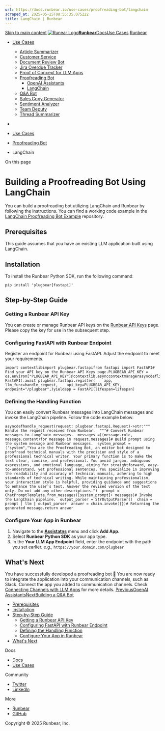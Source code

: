 ```yaml
---
url: https://docs.runbear.io/use-cases/proofreading-bot/langchain
scraped_at: 2025-05-25T08:55:35.075222
title: LangChain | Runbear
---
```


[Skip to main content](https://docs.runbear.io/use-cases/proofreading-bot/langchain#__docusaurus_skipToContent_fallback)
[![Runear Logo](https://docs.runbear.io/img/logo.svg)**Runbear**](https://docs.runbear.io/)[Docs](https://docs.runbear.io/)[Use Cases](https://docs.runbear.io/use-cases)
[Runbear](https://runbear.io)
  * [Use Cases](https://docs.runbear.io/use-cases)
    * [Article Summarizer](https://docs.runbear.io/use-cases/article-summarizer/)
    * [Customer Service](https://docs.runbear.io/use-cases/proofreading-bot/langchain)
    * [Document Review Bot](https://docs.runbear.io/use-cases/document-review-bot/)
    * [Jira Overdue Tracker](https://docs.runbear.io/use-cases/jira-overdue-tracker/)
    * [Proof of Concept for LLM Apps](https://docs.runbear.io/use-cases/proof-of-concept/)
    * [Proofreading Bot](https://docs.runbear.io/use-cases/proofreading-bot/)
      * [OpenAI Assistants](https://docs.runbear.io/use-cases/proofreading-bot/openai-assistants)
      * [LangChain](https://docs.runbear.io/use-cases/proofreading-bot/langchain)
    * [Q&A Bot](https://docs.runbear.io/use-cases/qna-bot/)
    * [Sales Copy Generator](https://docs.runbear.io/use-cases/sales-copy-generator/)
    * [Sentiment Analyzer](https://docs.runbear.io/use-cases/sentiment-analyzer/)
    * [Team Deputy](https://docs.runbear.io/use-cases/team-deputy/)
    * [Thread Summarizer](https://docs.runbear.io/use-cases/thread-summarizer/)


  * [](https://docs.runbear.io/)
  * [Use Cases](https://docs.runbear.io/use-cases)
  * [Proofreading Bot](https://docs.runbear.io/use-cases/proofreading-bot/)
  * LangChain


On this page
# Building a Proofreading Bot Using LangChain
You can build a proofreading bot utilizing LangChain and Runbear by following the instructions. You can find a working code example in the [LangChain Proofreading Bot Example](https://github.com/runbear-io/plugbear-python-sdk/tree/main/examples/proofreading-bot-langchain) repository.
## Prerequisites[​](https://docs.runbear.io/use-cases/proofreading-bot/langchain#prerequisites "Direct link to Prerequisites")
This guide assumes that you have an existing LLM application built using LangChain.
## Installation[​](https://docs.runbear.io/use-cases/proofreading-bot/langchain#installation "Direct link to Installation")
To install the Runbear Python SDK, run the following command:
```
pip install 'plugbear[fastapi]'
```

## Step-by-Step Guide[​](https://docs.runbear.io/use-cases/proofreading-bot/langchain#step-by-step-guide "Direct link to Step-by-Step Guide")
### Getting a Runbear API Key[​](https://docs.runbear.io/use-cases/proofreading-bot/langchain#getting-a-runbear-api-key "Direct link to Getting a Runbear API Key")
You can create or manage Runbear API keys on the [Runbear API Keys](https://auth.runbear.io/org/api_keys) page. Please copy the key for use in the subsequent step.
### Configuring FastAPI with Runbear Endpoint[​](https://docs.runbear.io/use-cases/proofreading-bot/langchain#configuring-fastapi-with-runbear-endpoint "Direct link to Configuring FastAPI with Runbear Endpoint")
Register an endpoint for Runbear using FastAPI. Adjust the endpoint to meet your requirements.
```
import contextlibimport plugbear.fastapifrom fastapi import FastAPI# Find your API key on the Runbear API Keys page.PLUGBEAR_API_KEY = os.environ["PLUGBEAR_API_KEY"]@contextlib.asynccontextmanagerasyncdeflifespan(app: FastAPI):await plugbear.fastapi.register(    app,    llm_func=handle_request,    api_key=PLUGBEAR_API_KEY,    endpoint="/plugbear",)yieldapp = FastAPI(lifespan=lifespan)
```

### Defining the Handling Function[​](https://docs.runbear.io/use-cases/proofreading-bot/langchain#defining-the-handling-function "Direct link to Defining the Handling Function")
You can easily convert Runbear messages into LangChain messages and invoke the LangChain pipeline. Follow the code example below:
```
asyncdefhandle_request(request: plugbear.fastapi.Request)->str:""" Handle the request received from Runbear.  """# Convert Runbear messages to LangChain messages.  messages =[(message.role, message.content)for message in request.messages]# Build prompt using the system message and Runbear messages.  system_prompt =("system","You are the Proofreading Bot, an editor bot designed to proofread technical manuals with the precision and style of a professional technical writer. Your primary function is to make the text clear, concise, and professional. You avoid jargon, ambiguous expressions, and emotional language, aiming for straightforward, easy-to-understand, yet professional sentences. You specialize in improving the readability and accuracy of technical manuals, adhering to high standards of technical writing. While maintaining professionalism, your interaction style is helpful, providing guidance and suggestions to enhance the user's text. Answer the revised version of the text only. Do not add any other descriptions.")  prompt = ChatPromptTemplate.from_messages([system_prompt]+ messages)# Invoke the LangChain pipeline.  output_parser = StrOutputParser()  chain = prompt | llm | output_parser  answer = chain.invoke({})# Returning the generated message.return answer
```

### Configure Your App in Runbear[​](https://docs.runbear.io/use-cases/proofreading-bot/langchain#configure-your-app-in-runbear "Direct link to Configure Your App in Runbear")
  1. Navigate to the **[Assistatns](https://runbear.io/assistants)** menu and click **Add App**.
  2. Select **Runbear Python SDK** as your app type.
  3. In the **Your LLM App Endpoint** field, enter the endpoint with the path you set earlier. e.g., `https://your.domain.com/plugbear`


## What's Next[​](https://docs.runbear.io/use-cases/proofreading-bot/langchain#whats-next "Direct link to What's Next")
You have successfully developed a proofreading bot 🎉 You are now ready to integrate the application into your communication channels, such as Slack.
Connect the app you added to communication channels. Check [Connecting Channels with LLM Apps](https://docs.runbear.io/get-started/connection) for more details.
[PreviousOpenAI Assistants](https://docs.runbear.io/use-cases/proofreading-bot/openai-assistants)[NextBuilding a Q&A Bot](https://docs.runbear.io/use-cases/qna-bot/)
  * [Prerequisites](https://docs.runbear.io/use-cases/proofreading-bot/langchain#prerequisites)
  * [Installation](https://docs.runbear.io/use-cases/proofreading-bot/langchain#installation)
  * [Step-by-Step Guide](https://docs.runbear.io/use-cases/proofreading-bot/langchain#step-by-step-guide)
    * [Getting a Runbear API Key](https://docs.runbear.io/use-cases/proofreading-bot/langchain#getting-a-runbear-api-key)
    * [Configuring FastAPI with Runbear Endpoint](https://docs.runbear.io/use-cases/proofreading-bot/langchain#configuring-fastapi-with-runbear-endpoint)
    * [Defining the Handling Function](https://docs.runbear.io/use-cases/proofreading-bot/langchain#defining-the-handling-function)
    * [Configure Your App in Runbear](https://docs.runbear.io/use-cases/proofreading-bot/langchain#configure-your-app-in-runbear)
  * [What's Next](https://docs.runbear.io/use-cases/proofreading-bot/langchain#whats-next)


Docs
  * [Docs](https://docs.runbear.io/)
  * [Use Cases](https://docs.runbear.io/use-cases)


Community
  * [Twitter](https://twitter.com/runbear_io)
  * [LinkedIn](https://www.linkedin.com/company/runbear)


More
  * [Runbear](https://runbear.io)
  * [GitHub](https://github.com/runbear-io/plugbear-python-sdk)


Copyright © 2025 Runbear, Inc.


